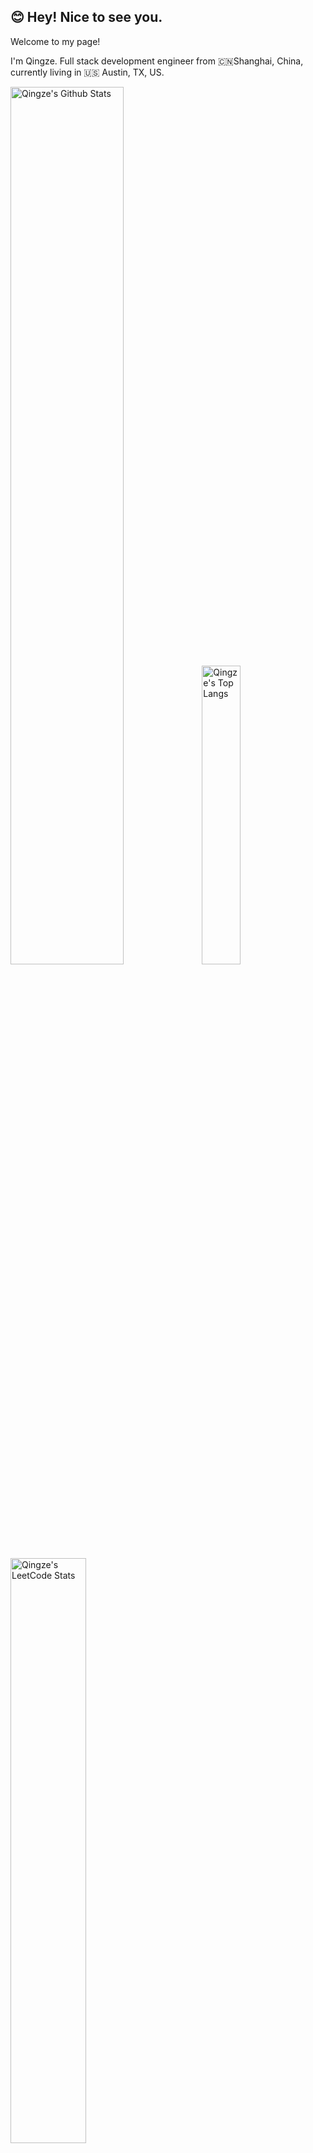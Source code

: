 <!DOCTYPE html>
<html lang="en">

<head>
  <meta charset="UTF-8">
  <meta name="viewport" content="width=device-width, initial-scale=1.0">
</head>

<body>

  <h2>😊 Hey! Nice to see you.</h2>

  <p>Welcome to my page!</p>
  <p>I'm Qingze. Full stack development engineer from 🇨🇳Shanghai, China, currently living in 🇺🇸 Austin, TX, US.</p>

  <p>
    <img src="https://github-readme-stats.vercel.app/api?username=qingzehu&show_icons=true&hide_border=true"
      alt="Qingze's Github Stats" width="60%" />
    <img
      src="https://github-readme-stats.vercel.app/api/top-langs/?username=qingzehu&layout=compact&hide_border=true&langs_count=10"
      alt="Qingze's Top Langs" width="35%" />
  </p>

  <a href="https://github.com/qingzehu/stats-cards">
    <p>
      <img src="https://stats.justsong.cn/api/leetcode?username=qingzeinus&cn_username=qingzeinus&theme=light"
        alt="Qingze's LeetCode Stats" width="49%" />
    </p>
  </a>

</body>

</html>